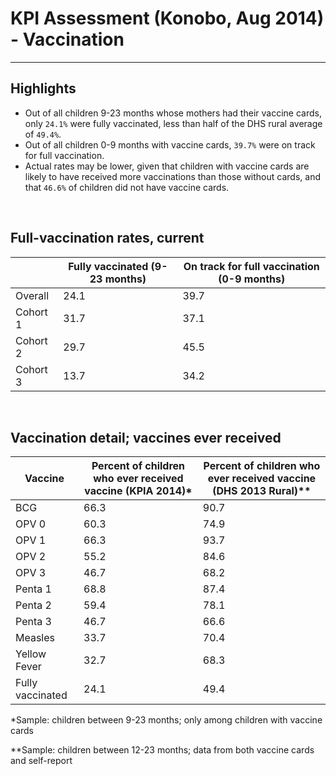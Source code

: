 KPI Assessment (Konobo, Aug 2014) - Vaccination
===============================================
***********************************************

Highlights
----------

- Out of all children 9-23 months whose mothers had their vaccine cards, only `24.1%` were fully vaccinated, less than 
half of the DHS rural average of `49.4%`.
- Out of all children 0-9 months with vaccine cards, `39.7%` were on track for full vaccination.
- Actual rates may be lower, given that children with vaccine cards are likely to have received more vaccinations than 
those without cards, and that `46.6%` of children did not have vaccine cards.

<br>

Full-vaccination rates, current
-------------------------------

| &nbsp;   | Fully vaccinated (9-23 months) | On track for full vaccination (0-9 months) |
|----------|--------------------------------|--------------------------------------------|
| Overall  | 24.1                           | 39.7                                       |
| Cohort 1 | 31.7                           | 37.1                                       |
| Cohort 2 | 29.7                           | 45.5                                       |
| Cohort 3 | 13.7                           | 34.2                                       |

<br>

Vaccination detail; vaccines ever received
------------------------------------------

| Vaccine          | Percent of children who ever received vaccine (KPIA 2014)* | Percent of children who ever received vaccine (DHS 2013 Rural)** |
|------------------|------------------------------------------------------------|------------------------------------------------------------------|
| BCG              | 66.3                                                       | 90.7                                                             |
| OPV 0            | 60.3                                                       | 74.9                                                             |
| OPV 1            | 66.3                                                       | 93.7                                                             |
| OPV 2            | 55.2                                                       | 84.6                                                             |
| OPV 3            | 46.7                                                       | 68.2                                                             |
| Penta 1          | 68.8                                                       | 87.4                                                             |
| Penta 2          | 59.4                                                       | 78.1                                                             |
| Penta 3          | 46.7                                                       | 66.6                                                             |
| Measles          | 33.7                                                       | 70.4                                                             |
| Yellow Fever     | 32.7                                                       | 68.3                                                             |
| Fully vaccinated | 24.1                                                       | 49.4                                                             |

*Sample: children between 9-23 months; only among children with vaccine cards

**Sample: children between 12-23 months; data from both vaccine cards and self-report
